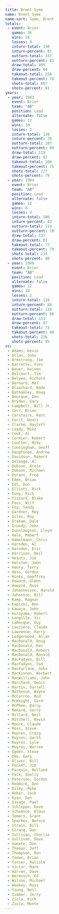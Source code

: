 ```yaml
---
title: Brent Syme
name: Brent Syme
name-sort: Syme, Brent
totals:
 - event: Brier
   games: 36
   wins: 28
   losses: 8
   inturn-total: 330
   inturn-percent: 81
   outturn-total: 337
   outturn-percent: 81
   draw-total: 409
   draw-percent: 84
   takeout-total: 258
   takeout-percent: 78
   shots-total: 667
   shots-percent: 81
years:
 - year: 1983
   event: Brier
   team: "AB"
   position: Lead
   alternate: false
   games: 12
   wins: 10
   losses: 2
   inturn-total: 120
   inturn-percent: 78
   outturn-total: 107
   outturn-percent: 80
   draw-total: 119
   draw-percent: 82
   takeout-total: 108
   takeout-percent: 75
   shots-total: 227
   shots-percent: 79
 - year: 1984
   event: Brier
   team: "AB"
   position: Lead
   alternate: false
   games: 12
   wins: 8
   losses: 4
   inturn-total: 100
   inturn-percent: 83
   outturn-total: 114
   outturn-percent: 78
   draw-total: 137
   draw-percent: 81
   takeout-total: 77
   takeout-percent: 79
   shots-total: 214
   shots-percent: 80
 - year: 1986
   event: Brier
   team: "AB"
   position: Lead
   alternate: false
   games: 12
   wins: 10
   losses: 2
   inturn-total: 110
   inturn-percent: 84
   outturn-total: 116
   outturn-percent: 86
   draw-total: 153
   draw-percent: 87
   takeout-total: 73
   takeout-percent: 80
   shots-total: 226
   shots-percent: 85
vs:
 - Adams, Kevin
 - Allan, John
 - Armstrong, Jim
 - Barrette, Yves
 - Bauer, Keiven
 - Belcourt, Tim
 - Belyea, Richard
 - Bernard, Mel
 - Blanchard, Wade
 - Bothamley, Doug
 - Bourque, Don
 - Bryden, Gary
 - Campbell, Bill Jr.
 - Carr, Brian
 - Carstairs, Kent
 - Cecil, Denis
 - Clarke, Haylett
 - Coady, Mike
 - Cook, Al
 - Cormier, Robert
 - Coulter, Mike
 - Cunningham, Geoff
 - Dauphinee, Andrew
 - Davidson, Robert
 - Delmage, Al
 - Dobson, Arnie
 - Dobson, Michael
 - Durant, Fred
 - Eden, Brian
 - Edl, Don
 - Elliott, Rick
 - Evoy, Rich
 - Fizzard, Blake
 - Foss, Wilf
 - Foy, Sandy
 - Gardner, Reg
 - Giles, Roy
 - Graham, Dale
 - Grundy, John
 - Gunnlaugson, Lloyd
 - Hale, Robert
 - Hamelmann, Chris
 - Harnden, Al
 - Harnden, Eric
 - Harrison, Neil
 - Heintz, Jim
 - Helston, John
 - Henry, Terry
 - Hess, Gordon
 - Hinks, Geoffrey
 - Howard, Glenn
 - Howard, Russ
 - Johannesson, Harold
 - Johnston, Bill
 - Kamp, Ragnar
 - Kapicki, Ron
 - Kawaja, John
 - Kuroyama, Robert
 - Langille, Vic
 - LaRocque, Guy
 - Lauziere, Claude
 - Lawrence, Harry
 - Ledgerwood, Allan
 - MacDonald, Doug
 - MacDonald, Ken
 - MacDonald, Robert
 - MacDonald, Ronald
 - MacFadyen, Bill
 - MacFadyen, Ted
 - MacFarlane, John
 - MacKinnon, Norbert
 - MacWilliams, John
 - Marchand, Denis
 - Martin, Darrell
 - Matheson, Wayne
 - McCarron, Rod
 - McKnight, Gord
 - McPhee, Barry
 - Menard, Gerry
 - Millard, Neil
 - Mitchell, Kevin
 - Moore, Claude
 - Moss, Steve
 - Muyres, Craig
 - Muyres, Garth
 - Muyres, Lyle
 - Muyres, Warren
 - Ogden, Steve
 - Oke, Gary
 - Oliver, Bill
 - Packet, Jim
 - Pacquin, Rolland
 - Palk, Shelly
 - Paterson, Gordon
 - Reddick, Don
 - Riley, Mike
 - Robar, Jack
 - Ryan, Don
 - Savage, Paul
 - Schleppe, Dave
 - Schoenne, Klaus
 - Somers, Grant
 - Sparkes, Bernie
 - Strain, Bill
 - Strang, Don
 - Sullivan, Charlie
 - Sullivan, Dave
 - Sweete, Don
 - Thomas, Jeff
 - Thompson, Ron
 - Toews, Brian
 - Turner, Malcolm
 - Victor, Mark
 - Warren, Dave
 - Werenich, Ed
 - Wilson, Michael
 - Wookey, Russ
 - Young, Neil
 - Zimmer, Jerry
 - Ziola, Kirk
 - Ziola, Monte
---
```

